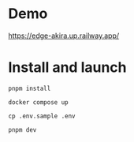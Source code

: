 # Demo

https://edge-akira.up.railway.app/

# Install and launch

```
pnpm install
```

```
docker compose up
```

```
cp .env.sample .env
```

```
pnpm dev
```
